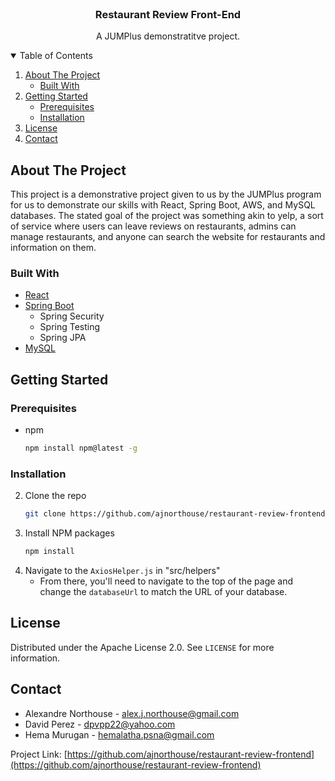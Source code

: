 <!-- PROJECT LOGO -->
<br />
<p align="center">
  <h3 align="center">Restaurant Review Front-End</h3>
  <p align="center">
    A JUMPlus demonstratitve project.
  </p>
</p>



<!-- TABLE OF CONTENTS -->
<details open="open">
  <summary>Table of Contents</summary>
  <ol>
    <li>
      <a href="#about-the-project">About The Project</a>
      <ul>
        <li><a href="#built-with">Built With</a></li>
      </ul>
    </li>
    <li>
      <a href="#getting-started">Getting Started</a>
      <ul>
        <li><a href="#prerequisites">Prerequisites</a></li>
        <li><a href="#installation">Installation</a></li>
      </ul>
    </li>
    <li><a href="#license">License</a></li>
    <li><a href="#contact">Contact</a></li>
  </ol>
</details>



<!-- ABOUT THE PROJECT -->
## About The Project

This project is a demonstrative project given to us by the JUMPlus program for us to demonstrate our skills with React, Spring Boot, AWS, and MySQL databases. The stated goal of the project was something akin to yelp, a sort of service where users can leave reviews on restaurants, admins can manage restaurants, and anyone can search the website for restaurants and information on them.

### Built With

* [React](https://reactjs.org/)
* [Spring Boot](https://spring.io/projects/spring-boot)
  * Spring Security
  * Spring Testing
  * Spring JPA
* [MySQL](https://www.mysql.com/)



<!-- GETTING STARTED -->
## Getting Started

### Prerequisites

* npm
  ```sh
  npm install npm@latest -g
  ```

### Installation

2. Clone the repo
   ```sh
   git clone https://github.com/ajnorthouse/restaurant-review-frontend.git
   ```
3. Install NPM packages
   ```sh
   npm install
   ```
4. Navigate to the `AxiosHelper.js` in "src/helpers"
    - From there, you'll need to navigate to the top of the page and change the `databaseUrl` to match the URL of your database.



<!-- LICENSE -->
## License

Distributed under the Apache License 2.0. See `LICENSE` for more information.



<!-- CONTACT -->
## Contact

- Alexandre Northouse - alex.j.northouse@gmail.com
- David Perez - dpvpp22@yahoo.com
- Hema Murugan - hemalatha.psna@gmail.com

Project Link: [https://github.com/ajnorthouse/restaurant-review-frontend](https://github.com/ajnorthouse/restaurant-review-frontend)
